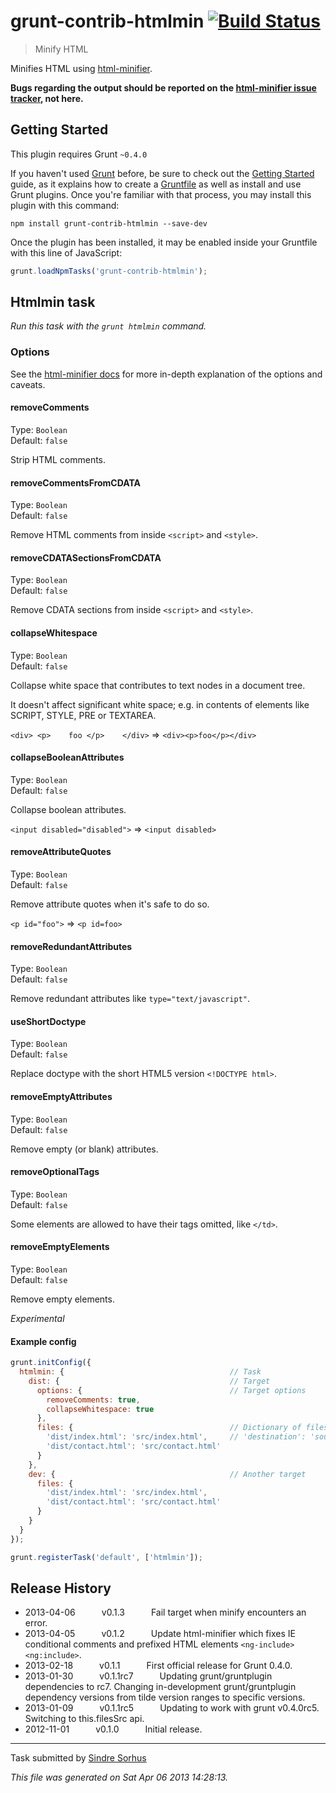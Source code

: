 # grunt-contrib-htmlmin [![Build Status](https://secure.travis-ci.org/gruntjs/grunt-contrib-htmlmin.png?branch=master)](http://travis-ci.org/gruntjs/grunt-contrib-htmlmin)

> Minify HTML

Minifies HTML using [html-minifier](https://github.com/kangax/html-minifier).

**Bugs regarding the output should be reported on the [html-minifier issue tracker](https://github.com/kangax/html-minifier/issues/new), not here.**



## Getting Started
This plugin requires Grunt `~0.4.0`

If you haven't used [Grunt](http://gruntjs.com/) before, be sure to check out the [Getting Started](http://gruntjs.com/getting-started) guide, as it explains how to create a [Gruntfile](http://gruntjs.com/sample-gruntfile) as well as install and use Grunt plugins. Once you're familiar with that process, you may install this plugin with this command:

```shell
npm install grunt-contrib-htmlmin --save-dev
```

Once the plugin has been installed, it may be enabled inside your Gruntfile with this line of JavaScript:

```js
grunt.loadNpmTasks('grunt-contrib-htmlmin');
```




## Htmlmin task
_Run this task with the `grunt htmlmin` command._


### Options

See the [html-minifier docs](http://perfectionkills.com/experimenting-with-html-minifier/#options) for more in-depth explanation of the options and caveats.

#### removeComments

Type: `Boolean`  
Default: `false`

Strip HTML comments.

#### removeCommentsFromCDATA

Type: `Boolean`  
Default: `false`

Remove HTML comments from inside `<script>` and `<style>`.

#### removeCDATASectionsFromCDATA

Type: `Boolean`  
Default: `false`

Remove CDATA sections from inside `<script>` and `<style>`.

#### collapseWhitespace

Type: `Boolean`  
Default: `false`

Collapse white space that contributes to text nodes in a document tree.

It doesn't affect significant white space; e.g. in contents of elements like SCRIPT, STYLE, PRE or TEXTAREA.

`<div> <p>    foo </p>    </div>` => `<div><p>foo</p></div>`

#### collapseBooleanAttributes

Type: `Boolean`  
Default: `false`

Collapse boolean attributes.

`<input disabled="disabled">` => `<input disabled>`

#### removeAttributeQuotes

Type: `Boolean`  
Default: `false`

Remove attribute quotes when it's safe to do so.

`<p id="foo">` => `<p id=foo>`

#### removeRedundantAttributes

Type: `Boolean`  
Default: `false`

Remove redundant attributes like `type="text/javascript"`.

#### useShortDoctype

Type: `Boolean`  
Default: `false`

Replace doctype with the short HTML5 version `<!DOCTYPE html>`.

#### removeEmptyAttributes

Type: `Boolean`  
Default: `false`

Remove empty (or blank) attributes.

#### removeOptionalTags

Type: `Boolean`  
Default: `false`

Some elements are allowed to have their tags omitted, like `</td>`.

#### removeEmptyElements

Type: `Boolean`  
Default: `false`

Remove empty elements.

*Experimental*

#### Example config

```javascript
grunt.initConfig({
  htmlmin: {                                     // Task
    dist: {                                      // Target
      options: {                                 // Target options
        removeComments: true,
        collapseWhitespace: true
      },
      files: {                                   // Dictionary of files
        'dist/index.html': 'src/index.html',     // 'destination': 'source'
        'dist/contact.html': 'src/contact.html'
      }
    },
    dev: {                                       // Another target
      files: {
        'dist/index.html': 'src/index.html',
        'dist/contact.html': 'src/contact.html'
      }
    }
  }
});

grunt.registerTask('default', ['htmlmin']);
```


## Release History

 * 2013-04-06   v0.1.3   Fail target when minify encounters an error.
 * 2013-04-05   v0.1.2   Update html-minifier which fixes IE conditional comments and prefixed HTML elements `<ng-include>` `<ng:include>`.
 * 2013-02-18   v0.1.1   First official release for Grunt 0.4.0.
 * 2013-01-30   v0.1.1rc7   Updating grunt/gruntplugin dependencies to rc7. Changing in-development grunt/gruntplugin dependency versions from tilde version ranges to specific versions.
 * 2013-01-09   v0.1.1rc5   Updating to work with grunt v0.4.0rc5. Switching to this.filesSrc api.
 * 2012-11-01   v0.1.0   Initial release.

---

Task submitted by [Sindre Sorhus](http://github.com/sindresorhus)

*This file was generated on Sat Apr 06 2013 14:28:13.*
